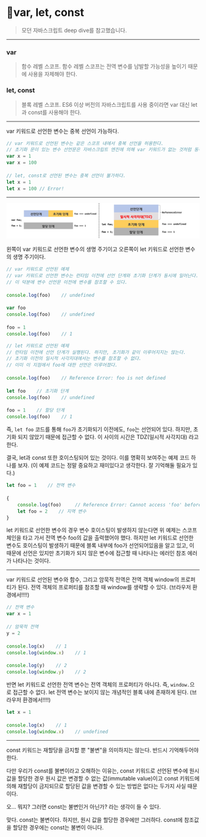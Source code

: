 # 💨var, let, const

> 모던 자바스크립트 deep dive를 참고했습니다.

---

### var

> 함수 레벨 스코프. 함수 레벨 스코프는 전역 변수를 남발할 가능성을 높이기 때문에 사용을 자제해야 한다.

### let, const

> 블록 레벨 스코프. ES6 이상 버전의 자바스크립트를 사용 중이라면 var 대신 let과 const를 사용해야 한다.

---

var 키워드로 선언한 변수는 중복 선언이 가능하다.

```javascript
// var 키워드로 선언된 변수는 같은 스코프 내에서 중복 선언을 허용한다.
// 초기화 문이 있는 변수 선언문은 자바스크립트 엔진에 의해 var 키워드가 없는 것처럼 동작한다.
var x = 1
var x = 100

// let, const로 선언된 변수는 중복 선언이 불가하다.
let x = 1
let x = 100 // Error!
```

---

![let_var](../assets/img/let_var.png)

왼쪽이 var 키워드로 선언한 변수의 생명 주기이고 오른쪽이 let 키워드로 선언한 변수의 생명 주기이다. 

```javascript
// var 키워드로 선언된 예제
// var 키워드로 선언한 변수는 런타임 이전에 선언 단계와 초기화 단계가 동시에 일어난다.
// 이 덕분에 변수 선언문 이전에 변수를 참조할 수 있다.

console.log(foo)    // undefined

var foo 
console.log(foo)    // undefined

foo = 1
console.log(foo)    // 1
```

```javascript
// let 키워드로 선언된 예제
// 런타임 이전에 선언 단계가 실행된다. 하지만, 초기화가 같이 이루어지지는 않는다.
// 초기화 이전의 일시적 사각지대에서는 변수를 참조할 수 없다.
// 이미 이 지점에서 foo에 대한 선언은 이루어졌다.

console.log(foo)    // Reference Error: foo is not defined

let foo    // 초기화 단계
console.log(foo)    // undefined

foo = 1    // 할당 단계
console.log(foo)    // 1
```

즉, `let foo` 코드를 통해 `foo`가 초기화되기 이전에도, `foo`는 선언되어 있다. 하지만, 초기화 되지 않았기 때문에 접근할 수 없다. 이 사이의 시간은 TDZ(일시적 사각지대) 라고 한다.  

결국, let과 const 또한 호이스팅되어 있는 것이다. 이를 명확히 보여주는 예제 코드 하나를 보자. (이 예제 코드는 정말 중요하고 재미있다고 생각한다. 잘 기억해둘 필요가 있다.)

```javascript
let foo = 1    // 전역 변수

{
	console.log(foo)     // Reference Error: Cannot access 'foo' before initialization
	let foo = 2    // 지역 변수
}
```

let 키워드로 선언한 변수의 경우 변수 호이스팅이 발생하지 않는다면 위 예제는 스코프 체인을 타고 가서 전역 변수 foo의 값을 출력했어야 했다. 하지만 let 키워드로 선언한 변수도 호이스팅이 발생하기 때문에 블록 내부에 foo가 선언되어있음을 알고 있고, 이 때문에 선언은 있지만 초기화가 되지 않은 변수에 접근할 때 나타나는 에러인 참조 에러가 나타나는 것이다. 

---

var 키워드로 선언된 변수와 함수, 그리고 암묵적 전역은 전역 객체 window의 프로퍼티가 된다. 전역 객체의 프로퍼티를 참조할 때 window를 생략할 수 있다. (브라우저 환경에서!!!!)

```javascript
// 전역 변수
var x = 1

// 암묵적 전역
y = 2

console.log(x)    // 1
console.log(window.x)    // 1

console.log(y)    // 2
console.log(window.y)    // 2
```

반면 let 키워드로 선언한 전역 변수는 전역 객체의 프로퍼티가 아니다. 즉, `window.`으로 접근할 수 없다. let 전역 변수는 보이지 않는 개념적인 블록 내에 존재하게 된다. (브라우저 환경에서!!!!)

```javascript
let x = 1

console.log(x)    // 1
console.log(window.x)    // undefined
```

---

const 키워드는 재할당을 금지할 뿐 "불변"을 의미하지는 않는다. 반드시 기억해두어야 한다. 

다만 우리가 const를 불변이라고 오해하는 이유는, const 키워드로 선언된 변수에 원시 값을 할당한 경우 원시 값은 변경할 수 없는 값(immutable value)이고 const 키워드에 의해 재할당이 금지되므로 할당된 값을 변경할 수 있는 방법은 없다는 두가지 사실 때문이다. 

오... 뭐지? 그러면 const는 불변인거 아닌가? 라는 생각이 들 수 있다.

맞다. const는 불변이다. 하지만, 원시 값을 할당한 경우에만 그러하다. const에 참조값을 할당한 경우에는 const는 불변이 아니다.
